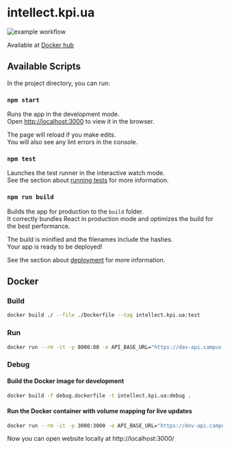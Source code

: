 # intellect.kpi.ua

![example workflow](https://github.com/kpi-ua/intellect.kpi.ua/actions/workflows/workflow.yml/badge.svg)

Available at [Docker hub](https://hub.docker.com/r/kpiua/intellect.kpi.ua)

## Available Scripts

In the project directory, you can run:

### `npm start`

Runs the app in the development mode.<br />
Open [http://localhost:3000](http://localhost:3000) to view it in the browser.

The page will reload if you make edits.<br />
You will also see any lint errors in the console.

### `npm test`

Launches the test runner in the interactive watch mode.<br />
See the section about [running tests](https://facebook.github.io/create-react-app/docs/running-tests) for more information.

### `npm run build`

Builds the app for production to the `build` folder.<br />
It correctly bundles React in production mode and optimizes the build for the best performance.

The build is minified and the filenames include the hashes.<br />
Your app is ready to be deployed!

See the section about [deployment](https://facebook.github.io/create-react-app/docs/deployment) for more information.

## Docker

### Build

```bash
docker build ./ --file ./Dockerfile --tag intellect.kpi.ua:test
```

### Run

```bash
docker run --rm -it -p 8000:80 -e API_BASE_URL="https://dev-api.campus.cloud.kpi.ua" intellect.kpi.ua:test
```

### Debug

#### Build the Docker image for development

```bash
docker build -f debug.dockerfile -t intellect.kpi.ua:debug .
```

#### Run the Docker container with volume mapping for live updates

```bash
docker run --rm -it -p 3000:3000 -e API_BASE_URL="https://dev-api.campus.cloud.kpi.ua" -v $(pwd):/usr/src/app -v /usr/src/app/node_modules intellect.kpi.ua:debug
```

Now you can open website locally at http://localhost:3000/
